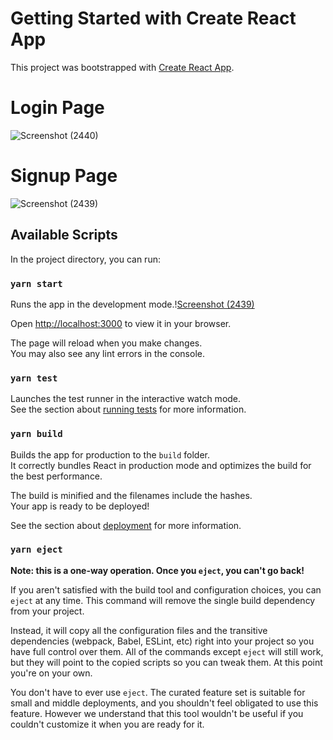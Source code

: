 # Getting Started with Create React App

This project was bootstrapped with [Create React App](https://github.com/facebook/create-react-app).

<h1>Login Page</h1>

![Screenshot (2440)](https://user-images.githubusercontent.com/100795038/227379718-b8c7d8a4-50df-45f7-8555-3268b9ddc7db.png)

<h1>Signup Page</h1>

![Screenshot (2439)](https://user-images.githubusercontent.com/100795038/227379965-40f34631-6d33-440a-9f1d-f293c58120b6.png)
## Available Scripts

In the project directory, you can run:


### `yarn start`

Runs the app in the development mode.\![Screenshot (2439)](https://user-images.githubusercontent.com/100795038/227379733-76d4b057-96a9-4326-b38b-5834951d920d.png)

Open [http://localhost:3000](http://localhost:3000) to view it in your browser.

The page will reload when you make changes.\
You may also see any lint errors in the console.

### `yarn test`

Launches the test runner in the interactive watch mode.\
See the section about [running tests](https://facebook.github.io/create-react-app/docs/running-tests) for more information.

### `yarn build`

Builds the app for production to the `build` folder.\
It correctly bundles React in production mode and optimizes the build for the best performance.

The build is minified and the filenames include the hashes.\
Your app is ready to be deployed!

See the section about [deployment](https://facebook.github.io/create-react-app/docs/deployment) for more information.

### `yarn eject`

**Note: this is a one-way operation. Once you `eject`, you can't go back!**

If you aren't satisfied with the build tool and configuration choices, you can `eject` at any time. This command will remove the single build dependency from your project.

Instead, it will copy all the configuration files and the transitive dependencies (webpack, Babel, ESLint, etc) right into your project so you have full control over them. All of the commands except `eject` will still work, but they will point to the copied scripts so you can tweak them. At this point you're on your own.

You don't have to ever use `eject`. The curated feature set is suitable for small and middle deployments, and you shouldn't feel obligated to use this feature. However we understand that this tool wouldn't be useful if you couldn't customize it when you are ready for it.

